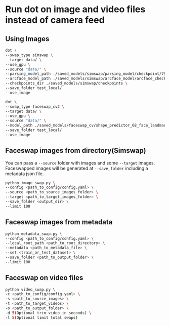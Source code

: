 
# Run dot on image and video files instead of camera feed

## Using Images

```bash
dot \
--swap_type simswap \
--target data/ \
--use_gpu \
--source "data/" \
--parsing_model_path ./saved_models/simswap/parsing_model/checkpoint/79999_iter.pth \
--arcface_model_path ./saved_models/simswap/arcface_model/arcface_checkpoint.tar \
--checkpoints_dir ./saved_models/simswap/checkpoints \
--save_folder test_local/
--use_image
```

```bash
dot \
--swap_type faceswap_cv2 \
--target data/ \
--use_gpu \
--source "data/" \
--model_path ./saved_models/faceswap_cv/shape_predictor_68_face_landmarks.dat \
--save_folder test_local/
--use_image
```

## Faceswap images from directory(Simswap)

You can pass a `--source` folder with images and some `--target` images. Faceswapped images will be generated at `--save_folder` including a metadata json file.

```bash
python image_swap.py \
--config <path_to_config/config.yaml> \
--source <path_to_source_images_folder> \
--target <path_to_target_images_folder> \
--save_folder <output_dir> \
--limit 100
```

## Faceswap images from metadata

```bash
python metadata_swap.py \
--config <path_to_config/config.yaml> \
--local_root_path <path_to_root_directory> \
--metadata <path_to_metadata_file> \
--set <train_or_test_dataset> \
--save_folder <path_to_output_folder> \
--limit 100
```

## Faceswap on video files

```bash
python video_swap.py \
-c <path_to_config/config.yaml> \
-s <path_to_source_images> \
-t <path_to_target_videos> \
-o <path_to_output_folder> \
-d 5(Optional trim video in seconds) \
-l 5(Optional limit total swaps)
```
